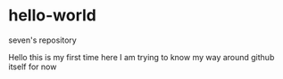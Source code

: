 # hello-world
seven's repository

Hello this is my first time here I am trying to know my way around github itself for now
